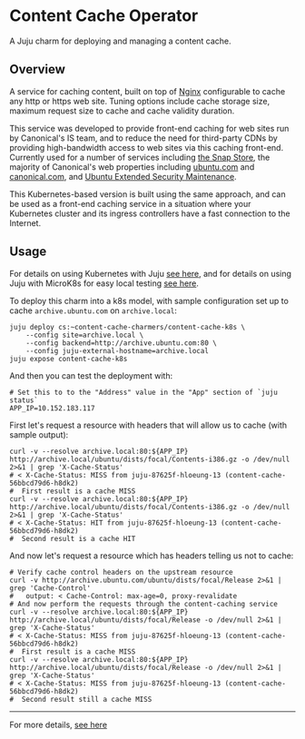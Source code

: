 # Content Cache Operator

A Juju charm for deploying and managing a content cache.

## Overview

A service for caching content, built on top of [Nginx](https://www.nginx.com/)
configurable to cache any http or https web site. Tuning options include
cache storage size, maximum request size to cache and cache validity duration.

This service was developed to provide front-end caching for web sites run by
Canonical's IS team, and to reduce the need for third-party CDNs by providing
high-bandwidth access to web sites via this caching front-end. Currently used
for a number of services including [the Snap Store](https://snapcraft.io/store),
the majority of Canonical's web properties including [ubuntu.com](https://ubuntu.com) and
[canonical.com](https://canonical.com), and [Ubuntu Extended Security Maintenance](https://ubuntu.com/security/esm).

This Kubernetes-based version is built using the same approach, and can be
used as a front-end caching service in a situation where your Kubernetes
cluster and its ingress controllers have a fast connection to the Internet.

## Usage

For details on using Kubernetes with Juju [see here](https://juju.is/docs/kubernetes), and for
details on using Juju with MicroK8s for easy local testing [see here](https://juju.is/docs/microk8s-cloud).

To deploy this charm into a k8s model, with sample configuration set up to
cache `archive.ubuntu.com` on `archive.local`:

    juju deploy cs:~content-cache-charmers/content-cache-k8s \
        --config site=archive.local \
        --config backend=http://archive.ubuntu.com:80 \
        --config juju-external-hostname=archive.local
    juju expose content-cache-k8s

And then you can test the deployment with:

    # Set this to to the "Address" value in the "App" section of `juju status`
    APP_IP=10.152.183.117

First let's request a resource with headers that will allow us to cache (with
sample output):

    curl -v --resolve archive.local:80:${APP_IP} http://archive.local/ubuntu/dists/focal/Contents-i386.gz -o /dev/null 2>&1 | grep 'X-Cache-Status'
    # < X-Cache-Status: MISS from juju-87625f-hloeung-13 (content-cache-56bbcd79d6-h8dk2)
    #  First result is a cache MISS
    curl -v --resolve archive.local:80:${APP_IP} http://archive.local/ubuntu/dists/focal/Contents-i386.gz -o /dev/null 2>&1 | grep 'X-Cache-Status'
    # < X-Cache-Status: HIT from juju-87625f-hloeung-13 (content-cache-56bbcd79d6-h8dk2)
    #  Second result is a cache HIT

And now let's request a resource which has headers telling us not to cache:

    # Verify cache control headers on the upstream resource
    curl -v http://archive.ubuntu.com/ubuntu/dists/focal/Release 2>&1 | grep 'Cache-Control'
    #   output: < Cache-Control: max-age=0, proxy-revalidate
    # And now perform the requests through the content-caching service
    curl -v --resolve archive.local:80:${APP_IP} http://archive.local/ubuntu/dists/focal/Release -o /dev/null 2>&1 | grep 'X-Cache-Status'
    # < X-Cache-Status: MISS from juju-87625f-hloeung-13 (content-cache-56bbcd79d6-h8dk2)
    #  First result is a cache MISS
    curl -v --resolve archive.local:80:${APP_IP} http://archive.local/ubuntu/dists/focal/Release -o /dev/null 2>&1 | grep 'X-Cache-Status'
    # < X-Cache-Status: MISS from juju-87625f-hloeung-13 (content-cache-56bbcd79d6-h8dk2)
    #  Second result still a cache MISS

---

For more details, [see here](https://charmhub.io/content-cache-k8s/docs)
